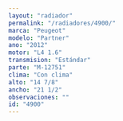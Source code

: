 ```yaml
---
layout: "radiador"
permalink: "/radiadores/4900/"
marca: "Peugeot"
modelo: "Partner"
ano: "2012"
motor: "L4 1.6"
transmision: "Estándar"
parte: "M-12751"
clima: "Con clima"
alto: "14 7/8"
ancho: "21 1/2"
observaciones: ""
id: "4900"
---
```


